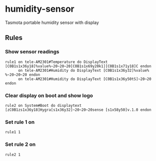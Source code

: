 # humidity-sensor
Tasmota portable humidity sensor with display 


## Rules

### Show sensor readings
```
rule1 on tele-AM2301#Temperature do DisplayText [C0B1s1x36y18]%value%~20~20~20[C0B1s1x69y20k1][C0B1s1x71y18]C endon
      on tele-AM2301#Humidity do DisplayText [C0B1s1x36y32]%value% %~20~20~20 endon
      on tele-AM2301#Humidity do DisplayText [C0B1s1x36y50tS]~20~20 endon
```      
      
### Clear display on boot and show logo
```
rule2 on System#Boot do displaytext [zC0B1zs1x36y18]Hygra[s1x36y32]~20~20~20sense [s1x58y50]v.1.0 endon      
```

### Set rule 1 on 
```
rule1 1
```

### Set rule 2 on 
```
rule2 1
```
